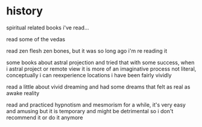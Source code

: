 # history

spiritual related books i've read...

read some of the vedas

read zen flesh zen bones, but it was so long ago i'm re reading it

some books about astral projection and tried that with some success,  when i astral project or remote view it is more of an imaginative process not literal, conceptually i can reexperience locations i have been fairly vividly

read a little about vivid dreaming and had some dreams that felt as real as awake reality

read and practiced hypnotism and mesmorism for a while, it's very easy and amusing but it is temporary and might be detrimental so i don't recommend it or do it anymore



